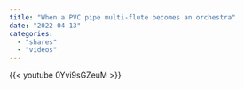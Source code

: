 ```yaml
---
title: "When a PVC pipe multi-flute becomes an orchestra"
date: "2022-04-13"
categories:
  - "shares"
  - "videos"
---
```


{{< youtube 0Yvi9sGZeuM >}}